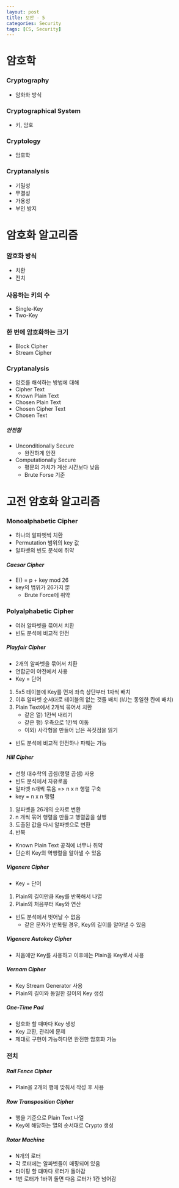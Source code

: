 ```yaml
---
layout: post
title: 보안 - 5
categories: Security
tags: [CS, Security]
---
```


# 암호학

### Cryptography

- 암화화 방식

### Cryptographical System

- 키, 암호

### Cryptology

- 암호학

### Cryptanalysis

- 기밀성
- 무결성
- 가용성
- 부인 방지

# 암호화 알고리즘

### 암호화 방식

- 치환
- 전치

### 사용하는 키의 수

- Single-Key
- Two-Key

### 한 번에 암호화하는 크기

- Block Cipher
- Stream Cipher

### Cryptanalysis

- 암호를 해석하는 방법에 대해
- Cipher Text
- Known Plain Text
- Chosen Plain Text
- Chosen Cipher Text
- Chosen Text

##### 안전함

- Unconditionally Secure
  - 완전하게 안전
- Computationally Secure
  - 평문의 가치가 계산 시간보다 낮음
  - Brute Forse 기준

# 고전 암호화 알고리즘

### Monoalphabetic Cipher

- 하나의 알파벳씩 치환
- Permutation 범위의 key 값
- 알파벳의 빈도 분석에 취약

##### Caesar Cipher

- E() = p + key mod 26
- key의 범위가 26가지 뿐
  - Brute Force에 취약

### Polyalphabetic Cipher

- 여러 알파벳을 묶어서 치환
- 빈도 분석에 비교적 안전

##### Playfair Cipher

- 2개의 알파벳을 묶어서 치환
- 연합군이 야전에서 사용
- Key = 단어

1. 5x5 테이블에 Key를 먼저 좌측 상단부터 1자씩 배치
2. 이후 알파벳 순서대로 테이블의 없는 것들 배치 (I/J는 동일한 칸에 배치)
3. Plain Text에서 2개씩 묶어서 치환
   - 같은 열) 1칸씩 내리기
   - 같은 행) 우측으로 1칸씩 이동
   - 이외) 사각형을 만들어 남은 꼭짓점을 읽기

- 빈도 분석에 비교적 안전하나 파훼는 가능

##### Hill Cipher

- 선형 대수학의 곱셈(행렬 곱셈) 사용
- 빈도 분석에서 자유로움
- 알파벳 n개씩 묶음 => n x n 행렬 구축
- key = n x n 행렬

1. 알파벳을 26개의 숫자로 변환
2. n 개씩 묶어 행렬을 만들고 행렬곱을 실행
3. 도출된 값을 다시 알파벳으로 변환
4. 반복

- Known Plain Text 공격에 너무나 취약
- 단순히 Key의 역행렬을 알아낼 수 있음

##### Vigenere Cipher

- Key = 단어

1. Plain의 길이만큼 Key를 반복해서 나열
2. Plain의 처음부터 Key와 연산

- 빈도 분석에서 벗어날 수 없음
  - 같은 문자가 반복될 경우, Key의 길이를 알아낼 수 있음

##### Vigenere Autokey Cipher

- 처음에만 Key를 사용하고 이후에는 Plain을 Key로서 사용

##### Vernam Cipher

- Key Stream Generator 사용
- Plain의 길이와 동일한 길이의 Key 생성

##### One-Time Pad

- 암호화 할 때마다 Key 생성
- Key 교환, 관리에 문제
- 제대로 구현이 가능하다면 완전한 암호화 가능

### 전치

##### Rail Fence Cipher

- Plain을 2개의 행에 맞춰서 작성 후 사용

##### Row Transposition Cipher

- 행을 기준으로 Plain Text 나열
- Key에 해당하는 열의 순서대로 Crypto 생성

##### Rotor Machine

- N개의 로터
- 각 로터에는 알파벳들이 매핑되어 있음
- 타이핑 할 떄마다 로터가 돌아감
- 1번 로터가 1바퀴 돌면 다음 로터가 1칸 넘어감
